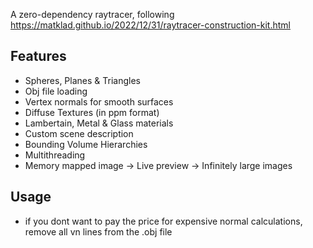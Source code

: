 A zero-dependency raytracer, following https://matklad.github.io/2022/12/31/raytracer-construction-kit.html

## Features
- Spheres, Planes & Triangles
- Obj file loading
 - Vertex normals for smooth surfaces
 - Diffuse Textures (in ppm format)
- Lambertain, Metal & Glass materials
- Custom scene description
- Bounding Volume Hierarchies
- Multithreading
- Memory mapped image
  -> Live preview
  -> Infinitely large images

## Usage
- if you dont want to pay the price for expensive normal calculations, remove all vn lines from the .obj file
